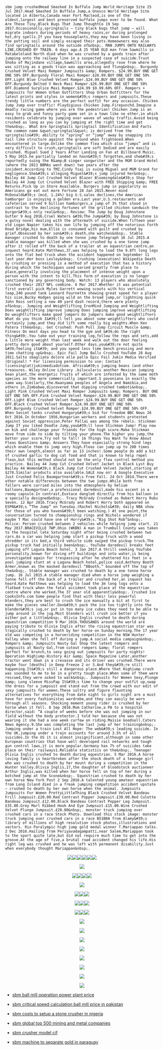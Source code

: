 
```
sbm jump crushedHead Smashed In Buffalo Jump World Heritage Site 25 Jul 2017.Head Smashed In Buffalo Jump,a Unesco World Heritage Site located in Alberta,Canada near Fort Macleod,is one of the oldest,largest and best preserved buffalo jumps ever to be found. What Are These Tiny,Black Bugs That Jump ThoughtCo 19 Sep 2017.Occasionally,springtails — tiny black bugs that jump — will migrate indoors during periods of heavy rains,or during prolonged hot,dry spells.If you have houseplants,they may have been living in the potting soil and simply escaped their pots.Homeowners may also find springtails around the outside of&nbsp;. MAN JUMPS ONTO RAILWAYS LINE,CRUSHED BY TRAIN. 6 days ago.A 25 YEAR OLD man from Sawmills in Matabeleland North died when he was crushed by a goods train after jumping onto the railway line in a suspected case of suicide.Trust Shoko of Majindane village,Sawmills area,allegedly rose from where he was sitting as a goods train was approaching and flung&nbsp;. Burgundy Crushed Velvet Maxi Romper Jumpsuits &amp; Rompers. $24.99.BUY ONE GET ONE 50% OFF.Burgundy Floral Maxi Romper.$26.99.BUY ONE GET ONE 50% OFF.Light Blue Crushed Velvet Romper.$24.99.BUY ONE GET ONE 50% OFF.Burgundy Belted V Neck Maxi Romper.$26.99.BUY ONE GET ONE 50% OFF.Diamond Surplice Maxi Romper.$24.99 $9.99.60% OFF. Rompers + Jumpsuits for Women Urban Outfitters Shop Urban Outfitters for the latest prints and styles in women&#39;s rompers and jumpsuits.These trendy little numbers are the perfect outfit for any occasion. Chicken Jump Jump over traffic! Playdigious Chicken Jump.Firepunchd.Imagine a deadly racing game where you are the pedestrian! Chicken Jump is an easy to grab and funny party game set in a town like no other,in which residents celebrate by jumping over waves of wacky traffic.Avoid being crushed as long as you can by jumping at the right time and get the&nbsp;. What Are Springtails Springtail Identification And Facts The common name &quot;springtail&quot; is derived from the springtails&#39; ability to “spring” or “jump” away by snapping its tail like structure against the ground when frightened.When encountered in large.Unlike the common flea which also “jumps” and is very difficult to crush,springtails are soft bodied and are easily crushed. Miguel Sued 2 Years After Landing on Fan at Billboard Music. 5 May 2015.he partially landed on hasn&#39;t forgotten,and she&#39;s reportedly suing the R&amp;B singer songwriter and the MGM Grand Hotel (where the 2013 BBMAs went down) two years after the incident.According to TMZ,Cindy Tsai is suing Miguel and MGM Grand for negligence.She&#39;s alleging Miguel&#39;s jump injured her&nbsp;. Bailey 44 Jump Cut Crushed Velvet Blazer Bloomingdale&#39;s Shop for Bailey 44 Jump Cut Crushed Velvet Blazer with FREE Shipping &amp; FREE Returns.Pick Up in Store Available. Burgers jump in popularity as Americans go eat out more Fortune 28 Jan 2015.Never mind McDonald&#39;s (mcd, 1.24%) big U.S.sales declines,the American hamburger is enjoying a golden era.Last year,U.S.restaurants and cafeterias served 9 billion hamburgers,a jump of 3% that stood in contrast to the declining fortunes of the grilled chicken sandwich the burger&#39;s only real&nbsp;. Review: The Jump by Doug Johnstone Gutter 9 Aug 2016.Cruel Waters &#39;The Jump&#39; by Doug Johnstone is a gutsy novel dealing with the aftermath of suicide.When fifteen year old Logan Napier takes his own life by jumping off the notorious Forth Road Bridge,his mum,Ellie is consumed with guilt and crushed by grief.Obsessed by her son&#39;s death,she watches&nbsp;. Stable manager crushed to death by one tonne jump Telegraph 16 Jul 2015.A stable manager was killed when she was crushed by a one tonne jump after it rolled off the back of a trailer at an equestrian centre,an inquest heard.Kate Matthews,37,was helping to load the 9.8ft long logs onto the flat bed truck when the accident happened on September 11 last year.Her boss Lesley&nbsp;. Crushing (execution) Wikipedia Death by crushing or pressing is a method of execution that has a history during which the techniques used varied greatly from place to place,generally involving the placement of intense weight upon a person with the intent to kill.This form of execution is no longer sanctioned by any governing body. Watch: 13 players who absolutely crushed their 2017 NFL combine. 6 Mar 2017.Whether it was potential first overall pick Myles Garrett wowing scouts with his vertical leap,240 pound tank Leonard Fournette showing great speed for a player his size,Bucky Hodges going wild on the broad jump,or lightning quick John Ross setting a new 40 yard dash record,there were plenty of&nbsp;. Jumping and Weightlifting IronMind Jumping and Weightlifting Does weightlifting improve jumping Does jumping improve weightlifting Do weightlifters make good jumpers Do jumpers make good weightlifters What do you think I&#39;ll tell you about some weightlifters who could certainly jump,and they did lift some really big weights.When Ken Patera (the&nbsp;. Get Crushed: Push Pull Jump Circuit Muscle &amp; Fitness On most days you head to the gym and &#39;do the right thing&#39;.You take out your training log,follow the reps and sets,add a little more weight than last week and walk out the door feeling pretty darn good about yourself.Other days,you&#39;re not quite &#39;feeling it&#39; and you spend less time bench pressing and more time chatting up&nbsp;. Epic Fail Jump Balls Crushed YouTube 28 Aug 2011.Salto sbagliato dolore alle palle Epic Fail Jukin Media Verified (Original) * For licensing permission to use: Contact licensing(at)jukinmediadotcom. Africa&#39;s jumping beans (and other treasures. Wiley Online Library .bilocularis another Mexican jumping bean plant,the energetic fruits of which are infested by the same moth species as the more commercially important.S pavoniana in exactly the same way.Similarly,the.Kwanyama peoples of Angola and Namibia,and others in.Zimbabwe,discovered that dipping crushed tamboti&nbsp;. Light Pink Crushed Velvet Maxi Romper Jumpsuits &amp; Rompers. BUY ONE GET ONE 50% OFF.Pink Crushed Velvet Romper.$24.99.BUY ONE GET ONE 50% OFF.Light Blue Crushed Velvet Romper.$24.99.BUY ONE GET ONE 50% OFF.Black Crushed Velvet Romper.$24.99.BUY ONE GET ONE 50% OFF.Burgundy Crushed Velvet Romper.$24.99.BUY ONE GET ONE 50% OFF. When Soviet tanks crushed Hungary&#39;s bid for freedom BBC News 26 Oct 2016.In October 1956,Hungarian workers and students protested against Soviet oppression.Peter Pallai was among the rebels. Stickman Jump If you liked Doodle Jump,you&#39;ll love Stickman Jump! Play now on kik and challenge your friends for the high score.Make Stickman move from side to side by tilting your phone.The higher you jump,the better your score.Try not to fall! 16 Things You Want To Know About Fleas Questions &amp; Answers They have especially strong hind legs which enable them to jump very high.Fleas can jump up to 200 times their own length,almost as far as 13 inches!.Some people do add a bit of crushed garlic to dog cat food and that is known to help repel fleas,but this method should not be the only flea control method you practice. Bailey 44 Jump Cut Crushed Velvet Jacket in Black Lyst Buy Bailey 44 Women&#39;s Black Jump Cut Crushed Velvet Jacket,starting at $278.Similar products also available.SALE now on! A Google Executive Just Crushed Felix Baumgartner&#39;s Free Fall. 24 Oct 2014.There were other notable differences between the two jumps.While both free fallers were carried miles into the atmosphere by helium balloons,Baumgartner,a professional daredevil,made his ascent in a roomy capsule.In contrast,Eustace dangled directly from his balloon in a specially designed&nbsp;. Tracy McGrady Crushed as Robert Horry Rubs Seven. 12 Apr 2016.Tracy McGrady and Robert Horry both appeared on ESPN&#39;s “The Jump” on Tuesday.(Rachel Nichols&#39; daily NBA show for those of you who haven&#39;t been watching.) At one point,the conversation turned to championship rings and Nichols wondered if maybe T Mac could have one of Horry&#39;s.“Big Shot Rob”&nbsp;. Police: Person crushed between 2 vehicles while helping jump start. 21 May 2017.BRACEVILLE TWP.Ohio (WKBN) A man in Trumbull County was taken to the hospital late Saturday night after being crushed between two cars.As a car was helping jump start a pickup truck with a wood shredder in its bed,a third vehicle side swiped the pickup truck.The pickup truck had initially been&nbsp;. YouTube daredevil breaks feet jumping off Laguna Beach hotel. 3 Jan 2017.A thrill seeking YouTube personality,known for diving off buildings and into water,is being investigated again for trespassing after he shattered his feet in a pool jumping stunt at a Laguna Beach hotel,police said.Anthony Booth Armer,known as the masked daredevil “8Booth,” bounded off the top of the&nbsp;. Stable manager was crushed to death by a one tonne horse jump. 16 Jul 2015.A stable manager died when a horse jump weighing a tonne fell off the back of a trailer and crushed her,an inquest has heard.Kate Matthews was helping to load the 3m long logs onto a flatbed truck when the fatal accident took place at the equestrian centre where she worked.The 37 year old apparently&nbsp;. Crushed Ice CooksInfo.com Some people find that with their less powerful blenders,they are best to crush the ice manually a bit at first to make the pieces smaller.Don&#39;t pack the ice too tightly into the blender&#39;s jug,or put in too many ice cubes they need to be able to jump around in the jug.Most blenders will crush ice better if you either put a little&nbsp;. Olivia Inglis crushed to death during equestrian competition 9 Mar 2016.THOUSANDS around the world are paying tribute to Olivia Inglis after the rising equestrian star was tragically crushed to death by her horse on Sunday morning.The 17 year old was competing in a horseriding competition in the NSW Hunter Valley when she fell off during a jump.A social media campaign&nbsp;. Rompers &amp; Jumpsuits Nasty Gal Shop the latest rompers and jumpsuits at Nasty Gal,from cutout rompers &amp; floral rompers perfect for brunch,to sexy going out jumpsuits for party nights! Operation Highjump History Air &amp; Space Magazine Later,another tractor went down in a crevasse and its driver was crushed.There were maybe four [deaths] in Deep Freeze 2 or 3.And they&#39;re still happening.It&#39;s still a dangerous place.Where that Highjump crash was sounded to me to be in a pretty tough place.When some of them were rescued,they were asked to walk&nbsp;. Jumpsuits for Women Sexy,Plunge &amp; Long sleeve MissPap It&#39;s time to change your outfit up,swap the dress for a jumpsuit and stand out from the crowd with our edit of sexy jumpsuits for women.These sultry and figure flaunting alternatives for everything from date night to girls night are a must have for every fashionistas wardrobe,and they can easily be worn through all seasons. Shocking moment young rider is crushed by her horse when it fell. 8 Sep 2016.Mum Catherine,a PA to a hospital director,said: “A couple of weeks before she was out jumping in our field without the body protector.I told her because she was not wearing it she had a one week curfew on riding.Maisie Goodsell.Caters News Agency.9.She was completing the last jump of her training&nbsp;. Jumping under a train Lost All Hope: The web&#39;s leading suicide. In the UK,jumping under a train accounts for around 3.5% of all suicides.In the US it is almost insignificant,although in some other European countries that have well developed rail networks and tough gun control laws,it is more popular.Germany has 7% of suicides take place on their railways1.Reliable statistics on the&nbsp;. Teenager Olivia Inglis crushed to death during equestrian. 5 Mar 2016.A horse loving family is heartbroken after the shock death of a teenage girl who was crushed to death by her mount during a competition in the Hunter Valley.Olivia Inglis,17,the daughter of bloodstock auctioneer Arthur Inglis,was killed when her horse fell on top of her during a botched jump at the Scone&nbsp;. Equestrian crushed to death by her own horse New York Post 2 Sep 2016.A talented young amateur equestrian from Long Island died in a freak jumping competition accident upstate — crushed to death by her own horse when the animal. Jumpsuits Jumpsuits For Women PrettyLittleThing Black Crushed Velvet Bandeau Frill Jumpsuit.£20.00.Red Contrast Popper Jumpsuit.£30.00.Red Culotte Bandeau Jumpsuit.£12.00.Black Bandeau Contrast Popper Leg Jumpsuit.£35.00.Grey Marl Ribbed Hook And Eye Jumpsuit.£15.00.Wine Crushed Velvet Plunge Jumpsuit.£20.00&nbsp;. monster truck jumping over crushed cars in a race Stock Photo. Download this stock image: monster truck jumping over crushed cars in a race B51B0A from Alamy&#39;s library of millions of high resolution stock photos,illustrations and vectors. Rio Paralympic high jump gold medal winner T.Mariappan talks. 2 Dec 2016.Hailing from Periyavadagampatti,near Salem,Mariappan took to the sport quite late,but did not require much time to get into the groove.At the age of five,a brutal road accident changed his life.His right leg was crushed and he was left with permanent disability.Just when everybody thought Mariappan&nbsp;. 
```

<div align="center">
  
<a rel="nofollow" href="https://m.shibang-china.com?f=github&k=sbm+jump+crushed"><img src="https://static.shibang-china.com/en/l.png"></a><img src="https://static.shibang-china.com/en/hw.png"><a rel="nofollow" href="https://m.shibang-china.com/product/?f=github&k=sbm+jump+crushed"><img src="https://static.shibang-china.com/en/p.png"></a><a rel="nofollow" href="https://m.shibang-china.com/cases/?f=github&k=sbm+jump+crushed"><img src="https://static.shibang-china.com/en/c.png"></a><a rel="nofollow" href="https://m.shibang-china.com/news/?f=github&k=sbm+jump+crushed"><img src="https://static.shibang-china.com/en/n.png"></a><a rel="nofollow" href="https://m.shibang-china.com?f=github&k=sbm+jump+crushed"><img src="https://static.shibang-china.com/en/m.png"></a>

<a rel="nofollow" href="https://m.shibang-china.com/product/?f=github&k=sbm+jump+crushed"><img src="https://static.shibang-china.com/en/b.jpg"></a>
  
<a rel="nofollow" href="https://m.shibang-china.com/solution-aggregate.html?f=github&k=sbm+jump+crushed"><img src="https://static.shibang-china.com/en/a.jpg"></a><a rel="nofollow" href="https://m.shibang-china.com/solution-mine.html?f=github&k=sbm+jump+crushed"><img src="https://static.shibang-china.com/en/m.jpg"></a><a rel="nofollow" href="https://m.shibang-china.com/solution-mill.html?f=github&k=sbm+jump+crushed"><img src="https://static.shibang-china.com/en/g.jpg"></a><a rel="nofollow" href="https://m.shibang-china.com/solution-epc.html?f=github&k=sbm+jump+crushed"><img src="https://static.shibang-china.com/en/e.jpg"></a>

<a rel="nofollow" href="https://m.shibang-china.com/product/?f=github&k=sbm+jump+crushed"><img src="https://static.shibang-china.com/en/a-p.png"></a>

<a rel="nofollow" href="https://m.shibang-china.com/product/crusher/c6x.html?f=github&k=sbm+jump+crushed"><img src="https://static.shibang-china.com/en/j.jpg"></a><a rel="nofollow" href="https://m.shibang-china.com/product/crusher/ci5x.html?f=github&k=sbm+jump+crushed"><img src="https://static.shibang-china.com/en/i.jpg"></a><a rel="nofollow" href="https://m.shibang-china.com/product/crusher/hst.html?f=github&k=sbm+jump+crushed"><img src="https://static.shibang-china.com/en/c.jpg"></a>

<a rel="nofollow" href="https://m.shibang-china.com/product/mill/mtw.html?f=github&k=sbm+jump+crushed"><img src="https://static.shibang-china.com/en/mtw.jpg"></a><a rel="nofollow" href="https://m.shibang-china.com/product/mill/scm.html?f=github&k=sbm+jump+crushed"><img src="https://static.shibang-china.com/en/scm.jpg"></a><a rel="nofollow" href="https://m.shibang-china.com/product/mill/lm.html?f=github&k=sbm+jump+crushed"><img src="https://static.shibang-china.com/en/lm.jpg"></a>

<a rel="nofollow" href="https://m.shibang-china.com/product/sand/vsi6x.html?f=github&k=sbm+jump+crushed"><img src="https://static.shibang-china.com/en/6x.jpg"></a><a rel="nofollow" href="https://m.shibang-china.com/product/sand/vu.html?f=github&k=sbm+jump+crushed"><img src="https://static.shibang-china.com/en/vu.jpg"></a><a rel="nofollow" href="https://m.shibang-china.com/product/mobile/klun.html?f=github&k=sbm+jump+crushed"><img src="https://static.shibang-china.com/en/k.jpg"></a>

<a rel="nofollow" href="https://m.shibang-china.com/cases/?f=github&k=sbm+jump+crushed"><img src="https://static.shibang-china.com/en/case.png"></a>

<a rel="nofollow" href="https://m.shibang-china.com/cases/aggregate/202.html?f=github&k=sbm+jump+crushed"><img src="https://static.shibang-china.com/en/c-1.jpg"></a>

<a rel="nofollow" href="https://m.shibang-china.com/cases/aggregate/203.html?f=github&k=sbm+jump+crushed"><img src="https://static.shibang-china.com/en/c-2.jpg"></a>

<a rel="nofollow" href="https://m.shibang-china.com/cases/mill/123.html?f=github&k=sbm+jump+crushed"><img src="https://static.shibang-china.com/en/c-3.jpg"></a>

<a rel="nofollow" href="https://m.shibang-china.com/contact_us.html?f=github&k=sbm+jump+crushed"><img src="https://static.shibang-china.com/en/contact.png"></a>

<a rel="nofollow" href="https://swt.shibang-china.com/?f=github&k=sbm+jump+crushed"><img src="https://static.shibang-china.com/en/chat.png"></a>

<a rel="nofollow" href="https://whatsapp.shibangsoft.com/WhatsApp.php?f=github&k=sbm+jump+crushed"><img src="https://static.shibang-china.com/en/whatsapp.png"></a>

<a rel="nofollow" href="https://m.shibang-china.com/?f=github&k=sbm+jump+crushed"><img src="https://static.shibang-china.com/en/website.png"></a>

</div>


* [sbm ball mill operation power plant price](sbm%20ball%20mill%20operation%20power%20plant%20price.md)

* [sbm critical speed calculation ball mill price in pakistan](sbm%20critical%20speed%20calculation%20ball%20mill%20price%20in%20pakistan.md)

* [sbm costs to setup a stone crusher in nigeria](sbm%20costs%20to%20setup%20a%20stone%20crusher%20in%20nigeria.md)

* [sbm global top 500 mining and metal companies](sbm%20global%20top%20500%20mining%20and%20metal%20companies.md)

* [sbm crusher model cif](sbm%20crusher%20model%20cif.md)

* [sbm machine to separate gold in paraguay](sbm%20machine%20to%20separate%20gold%20in%20paraguay.md)